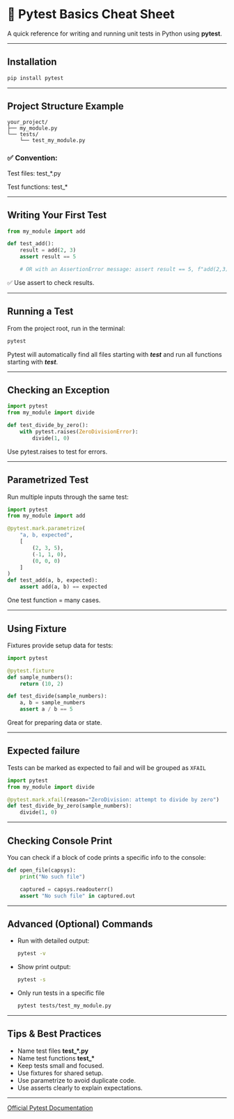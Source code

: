 # 📜 Pytest Basics Cheat Sheet

A quick reference for writing and running unit tests in Python using **pytest**.

---

## Installation

```bash
pip install pytest
```

---

## Project Structure Example

```
your_project/
├── my_module.py
└── tests/
    └── test_my_module.py
```

### ✅ Convention:

Test files: test\_\*.py

Test functions: test\_\*

---

## Writing Your First Test

```python
from my_module import add

def test_add():
    result = add(2, 3)
    assert result == 5

    # OR with an AssertionError message: assert result == 5, f"add(2,3) returned {result}, expected 5"

```

✅ Use assert to check results.

---

## Running a Test

From the project root, run in the terminal:

```bash
pytest
```

Pytest will automatically find all files starting with **_test_** and run all functions starting with **_test_**.

---

## Checking an Exception

```python
import pytest
from my_module import divide

def test_divide_by_zero():
    with pytest.raises(ZeroDivisionError):
        divide(1, 0)
```

Use pytest.raises to test for errors.

---

## Parametrized Test

Run multiple inputs through the same test:

```python
import pytest
from my_module import add

@pytest.mark.parametrize(
    "a, b, expected",
    [
        (2, 3, 5),
        (-1, 1, 0),
        (0, 0, 0)
    ]
)
def test_add(a, b, expected):
    assert add(a, b) == expected
```

One test function = many cases.

---

## Using Fixture

Fixtures provide setup data for tests:

```python
import pytest

@pytest.fixture
def sample_numbers():
    return (10, 2)

def test_divide(sample_numbers):
    a, b = sample_numbers
    assert a / b == 5
```

Great for preparing data or state.

---

## Expected failure

Tests can be marked as expected to fail and will be grouped as `XFAIL`

```python
import pytest
from my_module import divide

@pytest.mark.xfail(reason="ZeroDivision: attempt to divide by zero")
def test_divide_by_zero(sample_numbers):
    divide(1, 0)
```

---

## Checking Console Print
You can check if a block of code prints a specific info to the console:

```python
def open_file(capsys):
    print("No such file")

    captured = capsys.readouterr()
    assert "No such file" in captured.out
```

---

## Advanced (Optional) Commands

- Run with detailed output:
  ```bash
  pytest -v
  ```
- Show print output:
  ```bash
  pytest -s
  ```
- Only run tests in a specific file
  ```bash
  pytest tests/test_my_module.py
  ```

---

## Tips & Best Practices

- Name test files **test\_\*.py**
- Name test functions **test\_\***
- Keep tests small and focused.
- Use fixtures for shared setup.
- Use parametrize to avoid duplicate code.
- Use asserts clearly to explain expectations.

---

[Official Pytest Documentation](https://docs.pytest.org/en/stable/)
